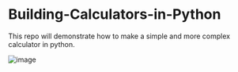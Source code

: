 # Building-Calculators-in-Python

This repo will demonstrate how to make a simple and more complex calculator in python.

![image](https://user-images.githubusercontent.com/99143753/156907132-d9379ad7-c661-4d7c-9404-9c1dd8c17847.png)
